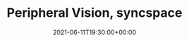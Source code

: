 ---
templateKey: event
guid: BEF36D51-B387-6C7B-6DBE-19F058EE185D
date: 2021-06-11T19:30:00+00:00
eventTime: '7:30pm'
title: Peripheral Vision, syncspace
artist: Peripheral Vision
city: i
venue: syncspace
group: Tim Shia
guests: Don Scott, Michael Herring, Trevor Hogg
---